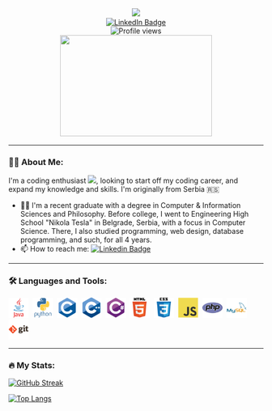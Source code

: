 <div id="header" align="center">
  <img src="https://media.giphy.com/media/MeJgB3yMMwIaHmKD4z/giphy.gif" width="100"/>
</div>
<div id="badges" align="center">
  <a href="https://www.linkedin.com/in/filipsegota/">
    <img src="https://img.shields.io/badge/LinkedIn-blue?logo=linkedin&logoColor=white&style=for-the-badge" alt="LinkedIn Badge">
  </a>
  <div>
    <img src="https://komarev.com/ghpvc/?username=FilipSegota&style=flat-square&color=blue" alt="Profile views"/>
  </div>
</div>
<div align="center">
  <img src="https://media.giphy.com/media/1GEATImIxEXVR79Dhk/giphy.gif" width="300" height="200"/>
</div>

---

### 👨‍💻 About Me: 
I'm a coding enthusiast <img src="https://media.giphy.com/media/WUlplcMpOCEmTGBtBW/giphy.gif" width="30"/>, looking to start off my coding career, and expand my knowledge and skills. I'm originally from Serbia 🇷🇸
  - 👨‍🎓 I'm a recent graduate with a degree in Computer & Information Sciences and Philosophy. Before college, I went to Engineering High School "Nikola Tesla" in Belgrade, Serbia, with a focus in Computer Science. There, I also studied programming, web design, database programming, and such, for all 4 years.
  - 📫 How to reach me: [![Linkedin Badge](https://img.shields.io/badge/-FilipSegota-blue?style=flat&logo=Linkedin&logoColor=white)](https://www.linkedin.com/in/filipsegota/)
---
### 🛠️ Languages and Tools: 
<div>
  <img src="https://github.com/devicons/devicon/blob/master/icons/java/java-original-wordmark.svg" title="Java" alt="Java" width="40" height="40"/>&nbsp;
  <img src="https://github.com/devicons/devicon/blob/master/icons/python/python-original-wordmark.svg" title="Python" alt="Python" width="40" height="40"/>&nbsp;
  <img src="https://github.com/devicons/devicon/blob/master/icons/c/c-original.svg" title="C" alt="C" width="40" height="40"/>&nbsp;
  <img src="https://github.com/devicons/devicon/blob/master/icons/cplusplus/cplusplus-original.svg" title="C++" alt="C++" width="40" height="40"/>&nbsp;
  <img src="https://github.com/devicons/devicon/blob/master/icons/csharp/csharp-original.svg" title="C#" alt="C#" width="40" height="40"/>&nbsp;
  <img src="https://github.com/devicons/devicon/blob/master/icons/html5/html5-original-wordmark.svg" title="HTML5" alt="HTML5" width="40" height="40"/>&nbsp;
  <img src="https://github.com/devicons/devicon/blob/master/icons/css3/css3-original-wordmark.svg" title="CSS3" alt="CSS3" width="40" height="40"/>&nbsp;
  <img src="https://github.com/devicons/devicon/blob/master/icons/javascript/javascript-original.svg" title="JavaScript" alt="JavaScript" width="40" height="40"/>&nbsp;
  <img src="https://github.com/devicons/devicon/blob/master/icons/php/php-original.svg" title="PHP" alt="PHP" width="40" height="40"/>&nbsp;
  <img src="https://github.com/devicons/devicon/blob/master/icons/mysql/mysql-original-wordmark.svg" title="MySQL" alt="MySQL" width="40" height="40"/>&nbsp;
  <img src="https://github.com/devicons/devicon/blob/master/icons/git/git-original-wordmark.svg" title="Git" alt="Git" width="40" height="40"/>&nbsp;
</div>

---
### :fire: My Stats: 
[![GitHub Streak](http://github-readme-streak-stats.herokuapp.com?user=FilipSegota&theme=dark&background=000000)](https://git.io/streak-stats)

[![Top Langs](https://github-readme-stats.vercel.app/api/top-langs/?username=FilipSegota&layout=compact&theme=vision-friendly-dark)](https://github.com/anuraghazra/github-readme-stats)
